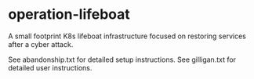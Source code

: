 # operation-lifeboat
A small footprint K8s lifeboat infrastructure focused on restoring services after a cyber attack.

See abandonship.txt for detailed setup instructions.
See gilligan.txt for detailed user instructions.
